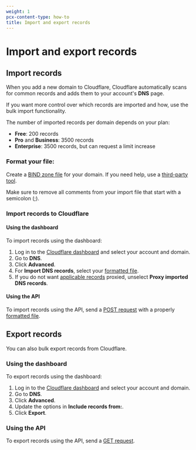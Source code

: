 ```yaml
---
weight: 1
pcx-content-type: how-to
title: Import and export records
---
```


# Import and export records

## Import records

When you add a new domain to Cloudflare, Cloudflare automatically scans for common records and adds them to your account's **DNS** page.

If you want more control over which records are imported and how, use the bulk import functionality.

The number of imported records per domain depends on your plan:

- **Free**: 200 records
- **Pro** and **Business**: 3500 records
- **Enterprise**: 3500 records, but can request a limit increase

### Format your file:

Create a [BIND zone file](https://help.dyn.com/how-to-format-a-zone-file/) for your domain. If you need help, use a [third-party tool](https://pgl.yoyo.org/as/bind-zone-file-creator.php).

Make sure to remove all comments from your import file that start with a semicolon (;).

### Import records to Cloudflare

#### Using the dashboard

To import records using the dashboard:

1. Log in to the [Cloudflare dashboard](https://dash.cloudflare.com) and select your account and domain.
1. Go to **DNS**.
1. Click **Advanced**.
1. For **Import DNS records**, select your [formatted file](#format-your-file).
1. If you do not want [applicable records](/reference/proxied-dns-records) proxied, unselect **Proxy imported DNS records**.

#### Using the API

To import records using the API, send a [POST request](https://api.cloudflare.com/#dns-records-for-a-zone-import-dns-records) with a properly [formatted file](#format-your-file).

## Export records

You can also bulk export records from Cloudflare.

### Using the dashboard

To export records using the dashboard:

1. Log in to the [Cloudflare dashboard](https://dash.cloudflare.com) and select your account and domain.
1. Go to **DNS**.
1. Click **Advanced**.
1. Update the options in **Include records from:**.
1. Click **Export**.

### Using the API

To export records using the API, send a [GET request](https://api.cloudflare.com/#dns-records-for-a-zone-export-dns-records).